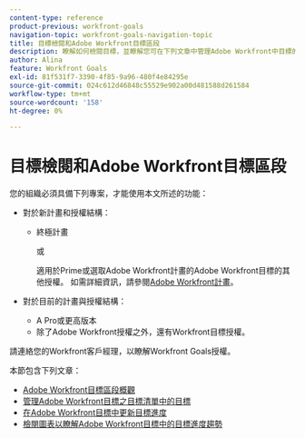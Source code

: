 ```yaml
---
content-type: reference
product-previous: workfront-goals
navigation-topic: workfront-goals-navigation-topic
title: 目標檢閱和Adobe Workfront目標區段
description: 瞭解如何檢閱目標，並瞭解您可在下列文章中管理Adobe Workfront中目標的區段。
author: Alina
feature: Workfront Goals
exl-id: 81f531f7-3390-4f85-9a96-480f4e84295e
source-git-commit: 024c612d46848c55529e902a00d481588d261584
workflow-type: tm+mt
source-wordcount: '158'
ht-degree: 0%

---
```


# 目標檢閱和Adobe Workfront目標區段

您的組織必須具備下列專案，才能使用本文所述的功能：

* 對於新計畫和授權結構：

   * 終極計畫

     或

     適用於Prime或選取Adobe Workfront計畫的Adobe Workfront目標的其他授權。 如需詳細資訊，請參閱[Adobe Workfront計畫](https://www.workfront.com/plans)。

* 對於目前的計畫與授權結構：

   * A Pro或更高版本
   * 除了Adobe Workfront授權之外，還有Workfront目標授權。

請連絡您的Workfront客戶經理，以瞭解Workfront Goals授權。

本節包含下列文章：

* [Adobe Workfront目標區段概觀](../../workfront-goals/goal-review-and-workfront-goals-sections/overview-of-wf-goals-sections.md)
* [管理Adobe Workfront目標之目標清單中的目標](../../workfront-goals/goal-review-and-workfront-goals-sections/manage-goals-in-goal-list.md)
* [在Adobe Workfront目標中更新目標進度](../../workfront-goals/goal-review-and-workfront-goals-sections/check-in-goals.md)
* [檢閱圖表以瞭解Adobe Workfront目標中的目標進度趨勢](../../workfront-goals/goal-review-and-workfront-goals-sections/review-goal-graphs.md)
